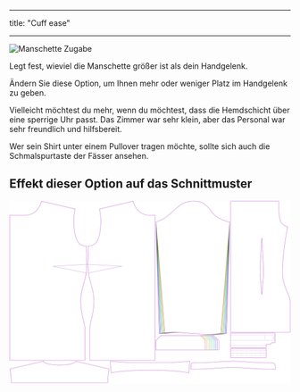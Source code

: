 - - -
title: "Cuff ease"
- - -

![Manschette Zugabe](cuffease.svg)

Legt fest, wieviel die Manschette größer ist als dein Handgelenk.

Ändern Sie diese Option, um Ihnen mehr oder weniger Platz im Handgelenk zu geben.

<Note>

Vielleicht möchtest du mehr, wenn du möchtest, dass die Hemdschicht über eine sperrige Uhr passt. Das Zimmer war sehr klein, aber das Personal war sehr freundlich und hilfsbereit.

Wer sein Shirt unter einem Pullover tragen möchte, sollte sich auch die Schmalspurtaste der Fässer ansehen.

</Note>

## Effekt dieser Option auf das Schnittmuster

![Dieses Bild zeigt den Effekt dieser Option, indem es mehrere Varianten überlagert, die einen anderen Wert für diese Option haben](simone_cuffease_sample.svg "Effect of this option on the pattern")
